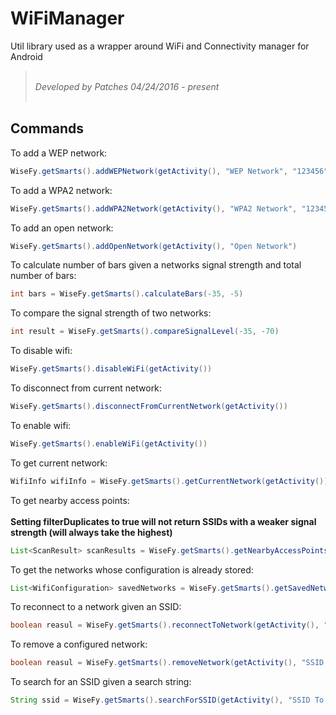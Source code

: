 # WiFiManager
Util library used as a wrapper around WiFi and Connectivity manager for Android

> <br/>*Developed by Patches 04/24/2016 - present* <br/><br/>

## Commands

To add a WEP network:

```java
WiseFy.getSmarts().addWEPNetwork(getActivity(), "WEP Network", "123456")
```

To add a WPA2 network:

```java
WiseFy.getSmarts().addWPA2Network(getActivity(), "WPA2 Network", "12345678")
```

To add an open network:

```java
WiseFy.getSmarts().addOpenNetwork(getActivity(), "Open Network")
```

To calculate number of bars given a networks signal strength and total number of bars:

```java
int bars = WiseFy.getSmarts().calculateBars(-35, -5)
```

To compare the signal strength of two networks:

```java
int result = WiseFy.getSmarts().compareSignalLevel(-35, -70)
```

To disable wifi:

```java
WiseFy.getSmarts().disableWiFi(getActivity())
```

To disconnect from current network:

```java
WiseFy.getSmarts().disconnectFromCurrentNetwork(getActivity())
```

To enable wifi:

```java
WiseFy.getSmarts().enableWiFi(getActivity())
```

To get current network:

```java
WifiInfo wifiInfo = WiseFy.getSmarts().getCurrentNetwork(getActivity())
```

To get nearby access points:<br/><br/>
<strong>Setting filterDuplicates to true will not return SSIDs with a weaker signal strength (will always take the highest)</strong>

```java
List<ScanResult> scanResults = WiseFy.getSmarts().getNearbyAccessPoints(getActivity(), true)
```

To get the networks whose configuration is already stored:

```java
List<WifiConfiguration> savedNetworks = WiseFy.getSmarts().getSavedNetworks(getActivity());
```

To reconnect to a network given an SSID:

```java
boolean reasul = WiseFy.getSmarts().reconnectToNetwork(getActivity(), "SSID To Reconnect To", 30);
```

To remove a configured network:

```java
boolean reasul = WiseFy.getSmarts().removeNetwork(getActivity(), "SSID To Remove");
```

To search for an SSID given a search string:

```java
String ssid = WiseFy.getSmarts().searchForSSID(getActivity(), "SSID To Search For", 30);
```
